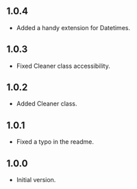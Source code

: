 ## 1.0.4

- Added a handy extension for Datetimes.

## 1.0.3

- Fixed Cleaner class accessibility.

## 1.0.2

- Added Cleaner class.

## 1.0.1

- Fixed a typo in the readme.


## 1.0.0

- Initial version.
